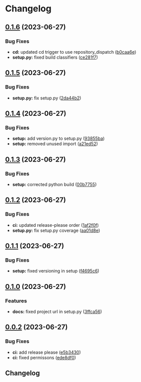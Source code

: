 # Changelog

## [0.1.6](https://github.com/Broomva/databricks_session/compare/v0.1.5...v0.1.6) (2023-06-27)


### Bug Fixes

* **cd:** updated cd trigger to use repository_dispatch ([b0caa6e](https://github.com/Broomva/databricks_session/commit/b0caa6ee2e0c8ab2642d5633978601c7b252d1e7))
* **setup.py:** fixed build classifiers ([ce281f7](https://github.com/Broomva/databricks_session/commit/ce281f738400806cabbdb535d87e4ef3a4b08240))

## [0.1.5](https://github.com/Broomva/databricks_session/compare/v0.1.4...v0.1.5) (2023-06-27)


### Bug Fixes

* **setup.py:** fix setup.py ([2da44b2](https://github.com/Broomva/databricks_session/commit/2da44b23ff81575461170e7be427954da7786bd6))

## [0.1.4](https://github.com/Broomva/databricks_session/compare/v0.1.3...v0.1.4) (2023-06-27)


### Bug Fixes

* **setup:** add version.py to setup.py ([93855ba](https://github.com/Broomva/databricks_session/commit/93855ba11a96fded368421952a2f1192f25da717))
* **setup:** removed unused import ([a21ed52](https://github.com/Broomva/databricks_session/commit/a21ed529a35cafc40adbd543a6fa05ffc6751506))

## [0.1.3](https://github.com/Broomva/databricks_session/compare/v0.1.2...v0.1.3) (2023-06-27)


### Bug Fixes

* **setup:** corrected python build ([00b7755](https://github.com/Broomva/databricks_session/commit/00b77550a16f5bf0520608c80158f08e98c27ef3))

## [0.1.2](https://github.com/Broomva/databricks_session/compare/v0.1.1...v0.1.2) (2023-06-27)


### Bug Fixes

* **ci:** updated release-please order ([1af2f0f](https://github.com/Broomva/databricks_session/commit/1af2f0fe1bfb94204a145cdb7931ed8e2299ecaa))
* **setup.py:** fix setup.py coverage ([aa01d8e](https://github.com/Broomva/databricks_session/commit/aa01d8ea97be486b634470b8454efef42c8f3690))

## [0.1.1](https://github.com/Broomva/databricks_session/compare/v0.1.0...v0.1.1) (2023-06-27)


### Bug Fixes

* **setup:** fixed versioning in setup ([f4695c6](https://github.com/Broomva/databricks_session/commit/f4695c6cc433c10e4454c0604619382efc00161d))

## [0.1.0](https://github.com/Broomva/databricks_session/compare/v0.0.2...v0.1.0) (2023-06-27)


### Features

* **docs:** fixed project url in setup.py ([3ffca56](https://github.com/Broomva/databricks_session/commit/3ffca561b84011f7f5035b45546151f3b9e1b8c9))

## [0.0.2](https://github.com/Broomva/databricks_session/compare/0.0.1...v0.0.2) (2023-06-27)


### Bug Fixes

* **ci:** add release please ([e5b3430](https://github.com/Broomva/databricks_session/commit/e5b3430bb5c2c90b6fb23a26cbcdd75dd9d3eacf))
* **ci:** fixed permissons ([ede8df0](https://github.com/Broomva/databricks_session/commit/ede8df04a7d88e357a3d9e0d155354441e1c1d89))

## Changelog
